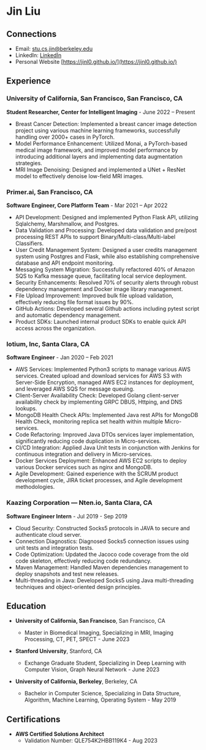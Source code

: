 # Jin Liu
## Connections 
- Email: stu.cs.jin@berkeley.edu
- LinkedIn: [LinkedIn](https://www.linkedin.com/in/jin-liu-a5b697140/)
- Personal Website [https://jinl0.github.io/](https://jinl0.github.io/)

## Experience

### University of California, San Francisco, San Francisco, CA
**Student Researcher, Center for Intelligent Imaging** - June 2022 – Present

- Breast Cancer Detection: Implemented a breast cancer image detection project using various machine learning frameworks, successfully handling over 2000+ cases in PyTorch.
- Model Performance Enhancement: Utilized Monai, a PyTorch-based medical image framework, and improved model performance by introducing additional layers and implementing data augmentation strategies.
- MRI Image Denoising: Designed and implemented a UNet + ResNet model to effectively denoise low-field MRI images.

### Primer.ai, San Francisco, CA
**Software Engineer, Core Platform Team** - Mar 2021 – Apr 2022

- API Development: Designed and implemented Python Flask API, utilizing Sqlalchemy, Marshmallow, and Postgres.
- Data Validation and Processing: Developed data validation and pre/post processing REST APIs to support Binary/Multi-class/Multi-label Classifiers.
- User Credit Management System: Designed a user credits management system using Postgres and Flask, while also establishing comprehensive database and API endpoint monitoring.
- Messaging System Migration: Successfully refactored 40% of Amazon SQS to Kafka message queue, facilitating local service deployment.
- Security Enhancements: Resolved 70% of security alerts through robust dependency management and Docker image library management.
- File Upload Improvement: Improved bulk file upload validation, effectively reducing file format issues by 90%.
- GitHub Actions: Developed several Github actions including pytest script and automatic dependency management.
- Product SDKs: Launched internal product SDKs to enable quick API access across the organization.

### Iotium, Inc, Santa Clara, CA
**Software Engineer** - Jan 2020 – Feb 2021

- AWS Services: Implemented Python3 scripts to manage various AWS services. Created upload and download services for AWS S3 with Server-Side Encryption, managed AWS EC2 instances for deployment, and leveraged AWS SQS for message queuing.
- Client-Server Availability Check: Developed Golang client-server availability check by implementing GRPC DBUS, Httping, and DNS lookups.
- MongoDB Health Check APIs: Implemented Java rest APIs for MongoDB Health Check, monitoring replica set health within multiple Micro-services.
- Code Refactoring: Improved Java DTOs services layer implementation, significantly reducing code duplication in Micro-services.
- CI/CD Integration: Applied Java Unit tests in conjunction with Jenkins for continuous integration and delivery in Micro-services.
- Docker Services Deployment: Enhanced AWS EC2 scripts to deploy various Docker services such as nginx and MongoDB.
- Agile Development: Gained experience with the SCRUM product development cycle, JIRA ticket processes, and Agile development methodologies.

### Kaazing Corporation — Nten.io, Santa Clara, CA
**Software Engineer Intern** - Jul 2019 - Sep 2019

- Cloud Security: Constructed Socks5 protocols in JAVA to secure and authenticate cloud server.
- Connection Diagnostics: Diagnosed Socks5 connection issues using unit tests and integration tests.
- Code Optimization: Updated the Jacoco code coverage from the old code skeleton, effectively reducing code redundancy.
- Maven Management: Handled Maven dependencies management to deploy snapshots and test new releases.
- Multi-threading in Java: Developed Socks5 using Java multi-threading techniques and object-oriented design principles.

## Education

- **University of California, San Francisco**, San Francisco, CA
  - Master in Biomedical Imaging, Specializing in MRI, Imaging Processing, CT, PET, SPECT - June 2023

- **Stanford University**, Stanford, CA
  - Exchange Graduate Student, Specializing in Deep Learning with Computer Vision, Graph Neural Network - June 2023

- **University of California, Berkeley**, Berkeley, CA
  - Bachelor in Computer Science, Specializing in Data Structure, Algorithm, Machine Learning, Operating System - May 2019

## Certifications

- **AWS Certified Solutions Architect**
  - Validation Number: QLE754K2HBB119K4 - Aug 2023
